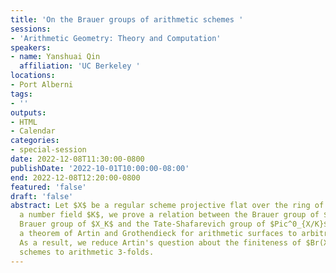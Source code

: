 ```yaml
---
title: 'On the Brauer groups of arithmetic schemes '
sessions:
- 'Arithmetic Geometry: Theory and Computation'
speakers:
- name: Yanshuai Qin
  affiliation: 'UC Berkeley '
locations:
- Port Alberni
tags:
- ''
outputs:
- HTML
- Calendar
categories:
- special-session
date: 2022-12-08T11:30:00-0800
publishDate: '2022-10-01T10:00:00-08:00'
end: 2022-12-08T12:20:00-0800
featured: 'false'
draft: 'false'
abstract: Let $X$ be a regular scheme projective flat over the ring of integers in
  a number field $K$, we prove a relation between the Brauer group of $X$, the geometric
  Brauer group of $X_K$ and the Tate-Shafarevich group of $Pic^0_{X/K}$,  generalizing
  a theorem of Artin and Grothendieck for arithmetic surfaces to arbitrary dimensions.
  As a result, we reduce Artin's question about the finiteness of $Br(X)$ for arithmetic
  schemes to arithmetic 3-folds.
---
```

